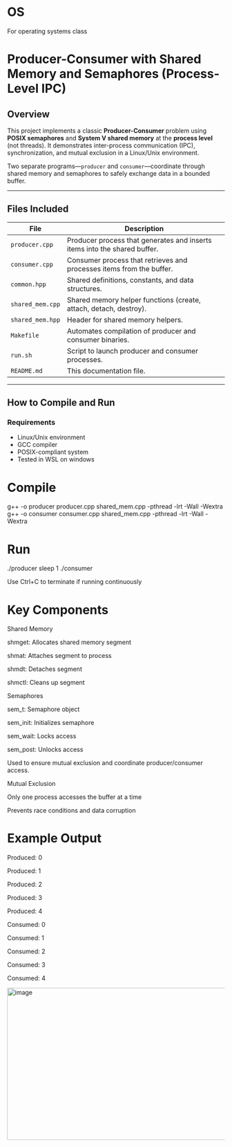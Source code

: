 # OS
For operating systems class

# Producer-Consumer with Shared Memory and Semaphores (Process-Level IPC)

## Overview

This project implements a classic **Producer-Consumer** problem using **POSIX semaphores** and **System V shared memory** at the **process level** (not threads). It demonstrates inter-process communication (IPC), synchronization, and mutual exclusion in a Linux/Unix environment.

Two separate programs—`producer` and `consumer`—coordinate through shared memory and semaphores to safely exchange data in a bounded buffer.

---

## Files Included

| File            | Description |
|-----------------|-------------|
| `producer.cpp`  | Producer process that generates and inserts items into the shared buffer. |
| `consumer.cpp`  | Consumer process that retrieves and processes items from the buffer. |
| `common.hpp`    | Shared definitions, constants, and data structures. |
| `shared_mem.cpp`| Shared memory helper functions (create, attach, detach, destroy). |
| `shared_mem.hpp`| Header for shared memory helpers. |
| `Makefile`      | Automates compilation of producer and consumer binaries. |
| `run.sh`        | Script to launch producer and consumer processes. |
| `README.md`     | This documentation file. |

---

## How to Compile and Run

### Requirements
- Linux/Unix environment
- GCC compiler
- POSIX-compliant system
- Tested in WSL on windows

# Compile
g++ -o producer producer.cpp shared_mem.cpp -pthread -lrt -Wall -Wextra
g++ -o consumer consumer.cpp shared_mem.cpp -pthread -lrt -Wall -Wextra

# Run
./producer
sleep 1
./consumer

Use Ctrl+C to terminate if running continuously

# Key Components

Shared Memory

shmget: Allocates shared memory segment

shmat: Attaches segment to process

shmdt: Detaches segment

shmctl: Cleans up segment

Semaphores

sem_t: Semaphore object

sem_init: Initializes semaphore

sem_wait: Locks access

sem_post: Unlocks access

Used to ensure mutual exclusion and coordinate producer/consumer access.

Mutual Exclusion

Only one process accesses the buffer at a time

Prevents race conditions and data corruption

# Example Output

Produced: 0

Produced: 1

Produced: 2

Produced: 3

Produced: 4

Consumed: 0

Consumed: 1

Consumed: 2

Consumed: 3

Consumed: 4

<img width="920" height="352" alt="image" src="https://github.com/user-attachments/assets/c2094585-68f2-407e-87fe-8f400a4973be" />
